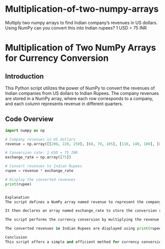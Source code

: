 # Multiplication-of-two-numpy-arrays
Multiply two numpy arrays to find Indian company’s revenues in US dollars. Using NumPy can you convert this into Indian rupees? 1 USD = 75 INR
# Multiplication of Two NumPy Arrays for Currency Conversion

## Introduction

This Python script utilizes the power of NumPy to convert the revenues of Indian companies from US dollars to Indian Rupees. The company revenues are stored in a NumPy array, where each row corresponds to a company, and each column represents revenue in different quarters.

## Code Overview

  ```python
  import numpy as np
  
  # Company revenues in US dollars
  revenue = np.array([[200, 220, 250], [68, 79, 105], [110, 140, 180], [80, 85, 90]])
  
  # Conversion rate: 1 USD = 75 INR
  exchange_rate = np.array([75])
  
  # Convert revenues to Indian Rupees
  rupee = revenue * exchange_rate
  
  # Display the converted revenues
  print(rupee)


Explanation
The script defines a NumPy array named revenue to represent the company revenues in US dollars.

It then declares an array named exchange_rate to store the conversion rate (1 USD = 75 INR).

The script performs the currency conversion by multiplying the revenue array by the exchange_rate array element-wise, resulting in a new array named rupee.

The converted revenues in Indian Rupees are displayed using print(rupee).

Conclusion
This script offers a simple and efficient method for currency conversion using NumPy arrays, demonstrating how to multiply two arrays element-wise to convert Indian company revenues from US dollars to Indian Rupees.

